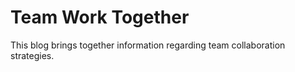 # Team Work Together

This blog brings together information regarding team collaboration strategies.

